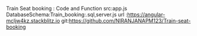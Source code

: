 Train Seat booking :
Code and Function src:app.js
DatabaseSchema:Train_booking:.sql,server.js
url :https://angular-mcljw4kz.stackblitz.io
git:https://github.com/NIRANJANAPM123/Train-seat-booking
